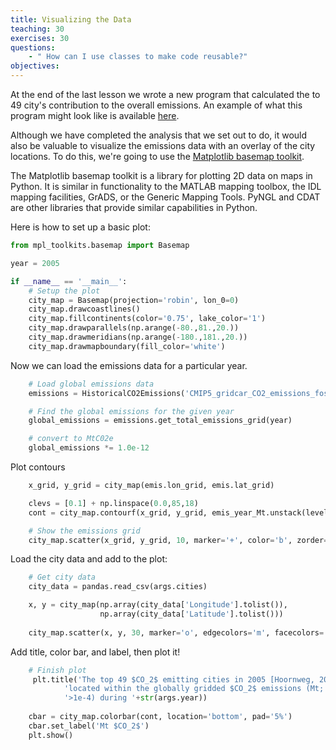 ```yaml
---
title: Visualizing the Data
teaching: 30
exercises: 30
questions:
    - " How can I use classes to make code reusable?"
objectives:
---
```


At the end of the last lesson we wrote a new program that calculated the to 49 city's contribution
to the overall emissions. An example of what this program might look like is available 
[here](../code/city_emissions_contribution.py). 

Although we have completed the analysis that we set out to do, it would also be valuable to visualize the emissions
data with an overlay of the city locations. To do this, we're going to use the 
[Matplotlib basemap toolkit](https://matplotlib.org/basemap/users/intro.html).

The Matplotlib basemap toolkit is a library for plotting 2D data on maps in Python. It is similar in functionality to the 
MATLAB mapping toolbox, the IDL mapping facilities, GrADS, or the Generic Mapping Tools. PyNGL and CDAT are other libraries 
that provide similar capabilities in Python.

Here is how to set up a basic plot:

```python
from mpl_toolkits.basemap import Basemap

year = 2005

if __name__ == '__main__':
    # Setup the plot
    city_map = Basemap(projection='robin', lon_0=0)
    city_map.drawcoastlines()
    city_map.fillcontinents(color='0.75', lake_color='1')
    city_map.drawparallels(np.arange(-80.,81.,20.))
    city_map.drawmeridians(np.arange(-180.,181.,20.))
    city_map.drawmapboundary(fill_color='white')
```

Now we can load the emissions data for a particular year.

```python
    # Load global emissions data
    emissions = HistoricalCO2Emissions('CMIP5_gridcar_CO2_emissions_fossil_fuel_Andres_1751-2007_monthly_SC_mask11.nc')

    # Find the global emissions for the given year
    global_emissions = emissions.get_total_emissions_grid(year)

    # convert to MtC02e
    global_emissions *= 1.0e-12
```

Plot contours 

```python
    x_grid, y_grid = city_map(emis.lon_grid, emis.lat_grid)

    clevs = [0.1] + np.linspace(0.0,85,18)
    cont = city_map.contourf(x_grid, y_grid, emis_year_Mt.unstack(level=1).values, clevs, cmap='Reds', zorder=100)

    # Show the emissions grid
    city_map.scatter(x_grid, y_grid, 10, marker='+', color='b', zorder=150)
```

Load the city data and add to the plot:

```python
    # Get city data 
    city_data = pandas.read_csv(args.cities)

    x, y = city_map(np.array(city_data['Longitude'].tolist()), 
                    np.array(city_data['Latitude'].tolist()))
    
    city_map.scatter(x, y, 30, marker='o', edgecolors='m', facecolors='none', zorder=200)
```

Add title, color bar, and label, then plot it!

```python
    # Finish plot
     plt.title('The top 49 $CO_2$ emitting cities in 2005 [Hoornweg, 2010], \n '+
            'located within the globally gridded $CO_2$ emissions (Mt; '+
            '>1e-4) during '+str(args.year))
    
    cbar = city_map.colorbar(cont, location='bottom', pad='5%')
    cbar.set_label('Mt $CO_2$')
    plt.show()
```